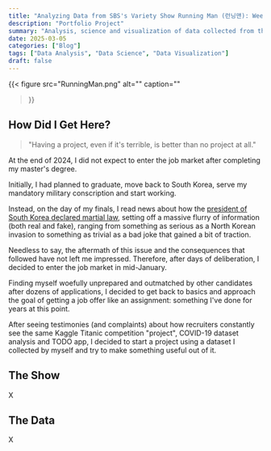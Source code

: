 ```yaml
---
title: "Analyzing Data from SBS's Variety Show Running Man (런닝맨): Week 1"
description: "Portfolio Project"
summary: "Analysis, science and visualization of data collected from the South Korean variety show 'Running Man' (런닝맨)"
date: 2025-03-05
categories: ["Blog"]
tags: ["Data Analysis", "Data Science", "Data Visualization"]
draft: false
---
```


{{< figure
src="RunningMan.png"
alt=""
caption=""
>}}

## How Did I Get Here?

> "Having a project, even if it's terrible, is better than no project at all."

At the end of 2024, I did not expect to enter the job market after completing my master's degree.

Initially, I had planned to graduate, move back to South Korea, serve my mandatory military conscription and start working.

Instead, on the day of my finals, I read news about how the [president of South Korea declared martial law](https://en.wikipedia.org/wiki/2024_South_Korean_martial_law_crisis), setting off a massive flurry of information (both real and fake), ranging from something as serious as a North Korean invasion to something as trivial as a bad joke that gained a bit of traction.

Needless to say, the aftermath of this issue and the consequences that followed have not left me impressed. Therefore, after days of deliberation, I decided to enter the job market in mid-January.

Finding myself woefully unprepared and outmatched by other candidates after dozens of applications, I decided to get back to basics and approach the goal of getting a job offer like an assignment: something I've done for years at this point.

After seeing testimonies (and complaints) about how recruiters constantly see the same Kaggle Titanic competition "project", COVID-19 dataset analysis and TODO app, I decided to start a project using a dataset I collected by myself and try to make something useful out of it.

## The Show

X

## The Data

X
